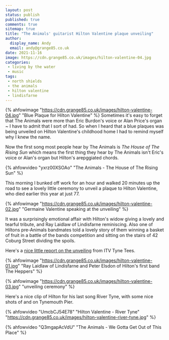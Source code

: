 ```yaml
---
layout: post
status: publish
published: true
comments: true
sitemap: true
title: "The Animals' guitarist Hilton Valentine plaque unveiling"
author:
  display_name: Andy
  email: andy@grange85.co.uk
date: 2021-11-16
image: https://cdn.grange85.co.uk/images/hilton-valentine-04.jpg
categories:
 - living by the water
 - music
tags:
 - north shields
 - the animals
 - hilton valentine
 - lindisfarne
---
```

{% ahfowimage "https://cdn.grange85.co.uk/images/hilton-valentine-04.jpg" "Blue Plaque for Hilton Valentine" %}
Sometimes it's easy to forget that The Animals were more than Eric Burdon's voice or Alan Price's organ ~ I have to admit that I sort of had. So when I heard that a blue plaques was being unveiled on Hilton Valentine's childhood home I had to remind myself why I knew the name.

Now the first song most people hear by The Animals is _The House of The Rising Sun_ which means the first thing they hear by The Animals isn't Eric's voice or Alan's organ but Hilton's arepggiated chords.

{% ahfowvideo "yxrz00XSOAo" "The Animals - The House of The Rising Sun" %}

This morning I bunked off work for an hour and walked 20 minutes up the road to see a lovely little ceremony to unveil a plaque to Hilton Valentine, who died earlier this year at just 77.

{% ahfowimage "https://cdn.grange85.co.uk/images/hilton-valentine-02.jpg" "Germaine Valentine speaking at the unveiling" %}

It was a surprisingly emotional affair with Hilton's widow giving a lovely and tearful tribute, and Ray Laidlaw of Lindisfarne reminiscing. Also one of Hiltons pre-Animals bandmates told a lovely story of them winning a basket of fruit in a battle of the bands competition and sitting on the stairs of 42 Coburg Street dividing the spoils.

Here's a [nice little report on the unveiling](https://www.itv.com/news/tyne-tees/2021-11-12/blue-plaque-tribute-for-north-shields-guitar-legend-hilton-valentine) from ITV Tyne Tees.

{% ahfowimage "https://cdn.grange85.co.uk/images/hilton-valentine-01.jpg" "Ray Laidlaw of Lindisfarne and Peter Elsdon of Hilton's first band The Heppers" %}

{% ahfowimage "https://cdn.grange85.co.uk/images/hilton-valentine-03.jpg" "unveiling ceremony" %}

Here's a nice clip of Hilton for his last song River Tyne, with some nice shots of and on Tynemouth Pier.

{% ahfowvideo "UmcbCJ54E78" "Hilton Valentine - River Tyne" "https://cdn.grange85.co.uk/images/hilton-valentine-river-tyne.jpg" %}

{% ahfowvideo "Q3mgapAcVdU" "The Animals - We Gotta Get Out of This Place"  %}
